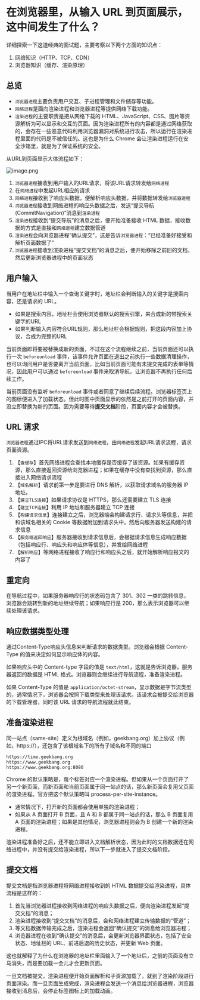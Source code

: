 # 在浏览器里，从输入 URL 到页面展示，这中间发生了什么？

详细探索一下这道经典的面试题，主要考察以下两个方面的知识点：

1. 网络知识（HTTP、TCP、CDN）
2. 浏览器知识（缓存、渲染原理）

## 总览

- `浏览器进程`主要负责用户交互、子进程管理和文件储存等功能。
- `网络进程`是面向渲染进程和浏览器进程等提供网络下载功能。
- `渲染进程`的主要职责是把从网络下载的 HTML、JavaScript、CSS、图片等资源解析为可以显示和交互的页面。因为渲染进程所有的内容都是通过网络获取的，会存在一些恶意代码利用浏览器漏洞对系统进行攻击，所以运行在渲染进程里面的代码是不被信任的。这也是为什么 Chrome 会让渲染进程运行在安全沙箱里，就是为了保证系统的安全。

从URL到页面显示大体流程如下：

![image.png](https://p9-juejin.byteimg.com/tos-cn-i-k3u1fbpfcp/c29dfda4854c46c78f107c2431d3e0f7~tplv-k3u1fbpfcp-watermark.image?)

1. `浏览器进程`接收到用户输入的URL请求，将该URL请求转发给`网络进程`
2. 在`网络进程`中发起URL相应的请求
3. `网络进程`接收到了响应头数据，便解析响应头数据，并将数据转发给`浏览器进程`
4. `浏览器进程`接收到网络进程的响应头数据之后，发送“提交导航(CommitNavigation)”消息到`渲染进程`
5. `渲染进程`接收到“提交导航”的消息之后，便开始准备接收 HTML 数据，接收数据的方式是直接和`网络进程`建立数据管道
6. `渲染进程`会向浏览器进程“确认提交”，这是告诉`浏览器进程`：“已经准备好接受和解析页面数据了”
7. `浏览器进程`接收到渲染进程“提交文档”的消息之后，便开始移除之前旧的文档，然后更新浏览器进程中的页面状态


## 用户输入

当用户在地址栏中输入一个查询关键字时，地址栏会判断输入的关键字是搜索内容，还是请求的 URL。

- 如果是搜索内容，地址栏会使用浏览器默认的搜索引擎，来合成新的带搜索关键字的URL
- 如果判断输入内容符合URL规则，那么地址栏会根据规则，把这段内容加上协议，合成为完整的URL

当前页面即将要被替换成新的页面，不过在这个流程继续之前，当前页面还可以执行一次 `beforeunload` 事件，该事件允许页面在退出之前执行一些数据清理操作，也可以询问用户是否要离开当前页面，比如当前页面可能有未提交完成的表单等情况，因此用户可以通过 `beforeunload` 事件来取消导航，让浏览器不再执行任何后续工作。

当前页面没有监听 `beforeunload` 事件或者同意了继续后续流程。浏览器标签页上的图标便进入了加载状态。但此时图中页面显示的依然是之前打开的页面内容，并没立即替换为新的页面。因为需要等待**提交文档**阶段，页面内容才会被替换。

## URL 请求

`浏览器进程`通过IPC将URL请求发送到`网络进程`，由`网络进程`发起URL请求流程，请求页面资源。

1. 【`查缓存`】首先网络进程会查找本地缓存是否缓存了该资源。如果有缓存资源，那么直接返回资源给浏览器进程；如果在缓存中没有查找到资源，那么直接进入网络请求流程
2. 【`域名解析`】请求前第一步是要进行 DNS 解析，以获取请求域名的服务器 IP 地址。
3. 【`建立TLS连接`】如果请求协议是 HTTPS，那么还需要建立 TLS 连接
4. 【`建立TCP连接`】利用 IP 地址和服务器建立 TCP 连接
5. 【`构建请求信息`】连接建立之后，浏览器端会构建请求行、请求头等信息，并把和该域名相关的 Cookie 等数据附加到请求头中，然后向服务器发送构建的请求信息
6. 【`服务端返回响应`】服务器接收到请求信息后，会根据请求信息生成响应数据（包括响应行、响应头和响应体等信息），并发给网络进程
7. 【`解析响应`】等网络进程接收了响应行和响应头之后，就开始解析响应报文的内容了

## 重定向

在导航过程中，如果服务器响应行的状态码包含了 301、302 一类的跳转信息，浏览器会跳转到新的地址继续导航；如果响应行是 200，那么表示浏览器可以继续处理该请求。

## 响应数据类型处理

通过Content-Type响应头信息来判断请求的数据类型。浏览器会根据 Content-Type 的值来决定如何显示响应体的内容。

如果响应头中的 Content-type 字段的值是 `text/html`，这就是告诉浏览器，服务器返回的数据是 HTML 格式。浏览器则会继续进行导航流程，准备渲染进程。

如果 Content-Type 的值是 `application/octet-stream`，显示数据是字节流类型的，通常情况下，浏览器会按照下载类型来处理该请求。该请求会被提交给浏览器的下载管理器，同时该 URL 请求的导航流程就此结束。

## 准备渲染进程

同一站点（same-site）定义为根域名（例如，geekbang.org）加上协议（例如，https://），还包含了该根域名下的所有子域名和不同的端口

```
https://time.geekbang.org
https://www.geekbang.org
https://www.geekbang.org:8080
```


Chrome 的默认策略是，每个标签对应一个渲染进程。但如果从一个页面打开了另一个新页面，而新页面和当前页面属于同一站点的话，那么新页面会复用父页面的渲染进程。官方把这个默认策略叫 process-per-site-instance。

- 通常情况下，打开新的页面都会使用单独的渲染进程；
- 如果从 A 页面打开 B 页面，且 A 和 B 都属于同一站点的话，那么 B 页面复用 A 页面的渲染进程；如果是其他情况，浏览器进程则会为 B 创建一个新的渲染进程。

渲染进程准备好之后，还不能立即进入文档解析状态，因为此时的文档数据还在网络进程中，并没有提交给渲染进程，所以下一步就进入了提交文档阶段。

## 提交文档

提交文档是指浏览器进程将网络进程接收到的 HTML 数据提交给渲染进程，具体流程是这样的：

1. 首先当浏览器进程接收到网络进程的响应头数据之后，便向渲染进程发起“提交文档”的消息；
2. 渲染进程接收到“提交文档”的消息后，会和网络进程建立传输数据的“管道”；
3. 等文档数据传输完成之后，渲染进程会返回“确认提交”的消息给浏览器进程；
4. 浏览器进程在收到“确认提交”的消息后，会更新浏览器界面状态，包括了安全状态、地址栏的 URL、前进后退的历史状态，并更新 Web 页面。

这也就解释了为什么在浏览器的地址栏里面输入了一个地址后，之前的页面没有立马消失，而是要加载一会儿才会更新页面。

一旦文档被提交，渲染进程便开始页面解析和子资源加载了，就到了渲染阶段进行页面渲染。而一旦页面生成完成，渲染进程会发送一个消息给浏览器进程，浏览器接收到消息后，会停止标签图标上的加载动画。

